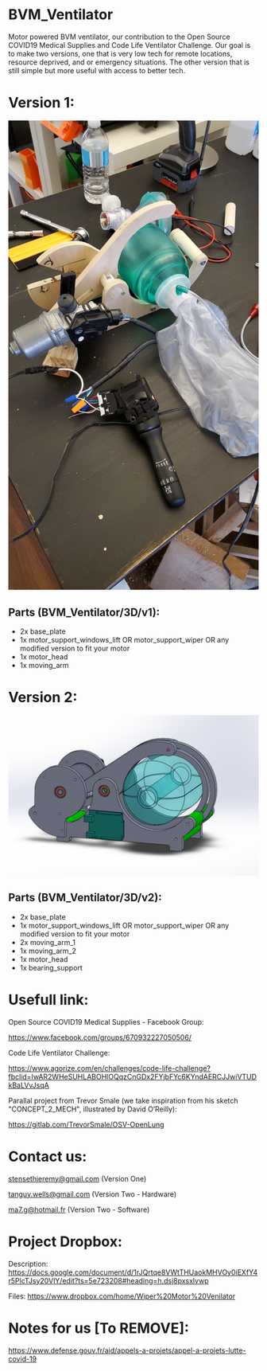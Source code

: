 # BVM_Ventilator
Motor powered BVM ventilator, our contribution to the Open Source COVID19 Medical Supplies and Code Life Ventilator Challenge. Our goal is to make two versions, one that is very low tech for remote locations, resource deprived, and or emergency situations. The other version that is still simple but more useful with access to better tech.

# Version 1:

![img_v1](https://raw.githubusercontent.com/Dtanguy/BVM_Ventilator/master/img/protov1-img3.jpg)

## Parts (BVM_Ventilator/3D/v1):
- 2x base_plate
- 1x motor_support_windows_lift OR motor_support_wiper OR any modified version to fit your motor
- 1x motor_head
- 1x moving_arm

# Version 2:

![img_v2](https://raw.githubusercontent.com/Dtanguy/BVM_Ventilator/master/img/protov2-img1.png)

## Parts (BVM_Ventilator/3D/v2):
- 2x base_plate
- 1x motor_support_windows_lift OR motor_support_wiper OR any modified version to fit your motor
- 2x moving_arm_1
- 1x moving_arm_2
- 1x motor_head
- 1x bearing_support


# Usefull link:

Open Source COVID19 Medical Supplies - Facebook Group:

https://www.facebook.com/groups/670932227050506/

Code Life Ventilator Challenge:

https://www.agorize.com/en/challenges/code-life-challenge?fbclid=IwAR2WHeSUHLABOHlOQqzCnGDx2FYjbFYc6KYndAERCJJwiVTUDkBaLVvJsqA

Parallal project from Trevor Smale (we take inspiration from his sketch "CONCEPT_2_MECH", illustrated by David O’Reilly):

https://gitlab.com/TrevorSmale/OSV-OpenLung


# Contact us:
stensethjeremy@gmail.com 	(Version One)

tanguy.wells@gmail.com	    (Version Two - Hardware)

ma7.g@hotmail.fr	    (Version Two - Software)

# Project Dropbox:
Description: https://docs.google.com/document/d/1rJQrtqe8VWtTHUaokMHVOy0iEXfY4r5PlcTJsy20VlY/edit?ts=5e723208#heading=h.dsj8pxsxlvwp

Files: https://www.dropbox.com/home/Wiper%20Motor%20Venilator

# Notes for us [To REMOVE]:

https://www.defense.gouv.fr/aid/appels-a-projets/appel-a-projets-lutte-covid-19
